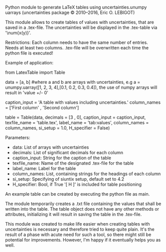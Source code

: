 Python module to generate LaTeX tables using uncertainties.unumpy uarrays (uncertainties package © 2010–2016, Eric O. LEBIGOT)

This module allows to create tables of values with uncertainties, that are saved in a .tex-file.
The uncertainties will be displayed in the .tex-table via '\num{x(y)}'.

Restrictions: 
Each column needs to have the same number of entries.
Needs at least two columns. 
.tex-file will be overwritten each time the python file is executed! 




Example of application:

from LatexTable import Table 

data = [a, b]   #where a and b are arrays with uncertainties, e.g a = unumpy.uarray([1, 2, 3, 4],[0.1, 0.2, 0.3, 0.4]), the use of numpy arrays will result in 'value +/- 0'

caption_input = 'A table with values including uncertainties.'
column_names = ['First column' , 'Second column']

table = Table(data, decimals = [3 , 0], caption_input = caption_input, texfile_name = 'table.tex', label_name = 'tab:values', column_names = column_names, si_setup = 1.0, H_specifier = False)

Parameters:

 - data: List of arrays with uncertainties
 - decimals: List of significant decimals for each column
 - caption_input: String for the caption of the table
 - texfile_name: Name of the designated .tex-file for the table
 - label_name: Label for the table 
 - column_names: List, containing strings for the headings of each column
 - si_setup: Specifying of siuntix setup, default set to 4.2
 - H_specifier: Bool, if True '[ H ]' is included for table positioning

An example table can be created by executing the python file as main.

The module temporarily creates a .txt file containing the values that shall be written into the table.
The table object does not have any other methods or attributes, initializing it will result in saving the table in the .tex-file.



This module was created to make life easier when creating tables with uncertainties is necessary and therefore tried to keep quite plain. It's the result 
of a phase with acute need for such a tool, so there might still be potential for improvements. However, I'm happy if it eventually helps you as well.












